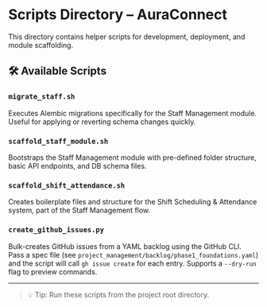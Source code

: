 # Scripts Directory – AuraConnect

This directory contains helper scripts for development, deployment, and module scaffolding.

## 🛠️ Available Scripts

### `migrate_staff.sh`
Executes Alembic migrations specifically for the Staff Management module. Useful for applying or reverting schema changes quickly.

### `scaffold_staff_module.sh`
Bootstraps the Staff Management module with pre-defined folder structure, basic API endpoints, and DB schema files.

### `scaffold_shift_attendance.sh`
Creates boilerplate files and structure for the Shift Scheduling & Attendance system, part of the Staff Management flow.

### `create_github_issues.py`
Bulk-creates GitHub issues from a YAML backlog using the GitHub CLI. Pass a spec file (see `project_management/backlog/phase1_foundations.yaml`) and the script will call `gh issue create` for each entry. Supports a `--dry-run` flag to preview commands.

---

> 💡 Tip: Run these scripts from the project root directory.
